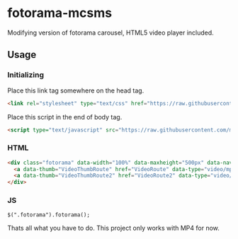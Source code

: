 # fotorama-mcsms
Modifying version of fotorama carousel, HTML5 video player included.

## Usage

### Initializing
Place this link tag somewhere on the head tag.
```HTML
<link rel="stylesheet" type="text/css" href="https://raw.githubusercontent.com/megacarlossm/fotorama-mcsms/master/fotorama-mcsm.min.css" />
```
Place this script in the end of body tag.
```HTML
<script type="text/javascript" src="https://raw.githubusercontent.com/megacarlossm/fotorama-mcsms/master/fotorama-mcsm.js"></script>
```

### HTML
```HTML
<div class="fotorama" data-width="100%" data-maxheight="500px" data-nav="thumbs">
  <a data-thumb="VideoThumbRoute" href="VideoRoute" data-type="video/mp4"></a>
  <a data-thumb="VideoThumbRoute2" href="VideoRoute2" data-type="video/mp4"></a>
</div>
```

### JS
```JS
$(".fotorama").fotorama();
```

Thats all what you have to do. This project only works with MP4 for now.
